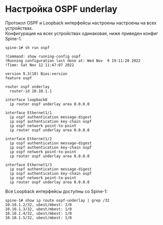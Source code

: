 # Настройка OSPF underlay

Протокол OSPF и Loopback интерфейсы настроены настроены на всех устройствах.  
Конфигурация на всех устройствах одинаковая, ниже приведен конфиг Spine-1.

```
spine-1# sh run ospf

!Command: show running-config ospf
!Running configuration last done at: Wed Nov  9 19:11:28 2022
!Time: Sat Nov 12 11:47:07 2022

version 9.3(10) Bios:version
feature ospf

router ospf underlay
  router-id 10.10.1.1

interface loopback0
  ip router ospf underlay area 0.0.0.0

interface Ethernet1/1
  ip ospf authentication message-digest
  ip ospf authentication key-chain ospf
  ip ospf network point-to-point
  ip router ospf underlay area 0.0.0.0

interface Ethernet1/2
  ip ospf authentication message-digest
  ip ospf authentication key-chain ospf
  ip ospf network point-to-point
  ip router ospf underlay area 0.0.0.0

interface Ethernet1/3
  ip ospf authentication message-digest
  ip ospf authentication key-chain ospf
  ip ospf network point-to-point
  ip router ospf underlay area 0.0.0.0
```
Все Loopback интерфейсы доступны со Spine-1:
```
spine-1# show ip route ospf-underlay | grep /32
10.10.1.2/32, ubest/mbest: 3/0
10.10.1.3/32, ubest/mbest: 1/0
10.10.1.4/32, ubest/mbest: 1/0
10.10.1.5/32, ubest/mbest: 1/0
```
